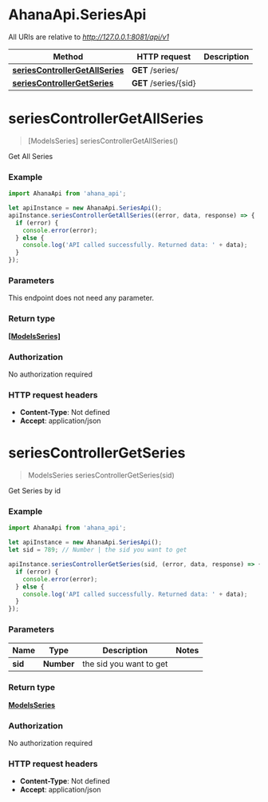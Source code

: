 # AhanaApi.SeriesApi

All URIs are relative to *http://127.0.0.1:8081/api/v1*

Method | HTTP request | Description
------------- | ------------- | -------------
[**seriesControllerGetAllSeries**](SeriesApi.md#seriesControllerGetAllSeries) | **GET** /series/ | 
[**seriesControllerGetSeries**](SeriesApi.md#seriesControllerGetSeries) | **GET** /series/{sid} | 

<a name="seriesControllerGetAllSeries"></a>
# **seriesControllerGetAllSeries**
> [ModelsSeries] seriesControllerGetAllSeries()



Get All Series

### Example
```javascript
import AhanaApi from 'ahana_api';

let apiInstance = new AhanaApi.SeriesApi();
apiInstance.seriesControllerGetAllSeries((error, data, response) => {
  if (error) {
    console.error(error);
  } else {
    console.log('API called successfully. Returned data: ' + data);
  }
});
```

### Parameters
This endpoint does not need any parameter.

### Return type

[**[ModelsSeries]**](ModelsSeries.md)

### Authorization

No authorization required

### HTTP request headers

 - **Content-Type**: Not defined
 - **Accept**: application/json

<a name="seriesControllerGetSeries"></a>
# **seriesControllerGetSeries**
> ModelsSeries seriesControllerGetSeries(sid)



Get Series by id

### Example
```javascript
import AhanaApi from 'ahana_api';

let apiInstance = new AhanaApi.SeriesApi();
let sid = 789; // Number | the sid you want to get

apiInstance.seriesControllerGetSeries(sid, (error, data, response) => {
  if (error) {
    console.error(error);
  } else {
    console.log('API called successfully. Returned data: ' + data);
  }
});
```

### Parameters

Name | Type | Description  | Notes
------------- | ------------- | ------------- | -------------
 **sid** | **Number**| the sid you want to get | 

### Return type

[**ModelsSeries**](ModelsSeries.md)

### Authorization

No authorization required

### HTTP request headers

 - **Content-Type**: Not defined
 - **Accept**: application/json

